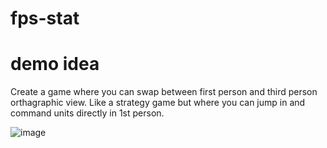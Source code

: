 # fps-stat

# demo idea

Create a game where you can swap between first person and third person orthagraphic view. Like a strategy game but where you can jump in and command units directly in 1st person.

![image](https://user-images.githubusercontent.com/5340589/156267137-4652a81a-4b66-4de0-ad8a-236a8d7660b4.png)
